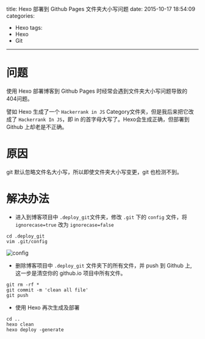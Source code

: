 title: Hexo 部署到 Github Pages 文件夹大小写问题
date: 2015-10-17 18:54:09
categories:
- Hexo
tags:
- Hexo
- Git
---

# 问题

使用 Hexo 部署博客到 Github Pages 时经常会遇到文件夹大小写问题导致的 404问题。

譬如 Hexo 生成了一个 `Hackerrank in JS` Category文件夹，但是我后来把它改成了  `Hackerrank In JS`，即 in 的首字母大写了。Hexo会生成正确，但部署到 Github 上却老是不正确。

# 原因

git 默认忽略文件名大小写，所以即使文件夹大小写变更，git 也检测不到。

<!--more-->

# 解决办法

+ 进入到博客项目中 `.deploy_git`文件夹，修改 `.git` 下的 `config` 文件，将 `ignorecase=true` 改为 `ignorecase=false` 

```
cd .deploy_git
vim .git/config
```
![config](http://7xnlp7.com1.z0.glb.clouddn.com/hexo-deploy.png-small)

+ 删除博客项目中 `.deploy_git` 文件夹下的所有文件，并 push 到 Github 上, 这一步是清空你的 github.io 项目中所有文件。

```
git rm -rf *
git commit -m 'clean all file'
git push
```

+ 使用 Hexo 再次生成及部署

```
cd ..
hexo clean
hexo deploy -generate
```




